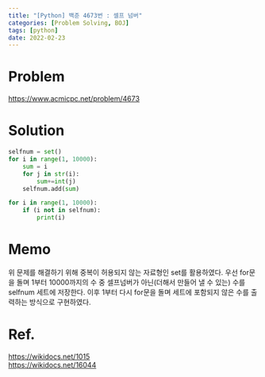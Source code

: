 ```yaml
---
title: "[Python] 백준 4673번 : 셀프 넘버"
categories: [Problem Solving, BOJ]
tags: [python]
date: 2022-02-23
---
```

# Problem
<https://www.acmicpc.net/problem/4673>

# Solution
```py
selfnum = set()
for i in range(1, 10000):
    sum = i
    for j in str(i):
        sum+=int(j)
    selfnum.add(sum)

for i in range(1, 10000):
    if (i not in selfnum):
        print(i)
```

# Memo
위 문제를 해결하기 위해 중복이 허용되지 않는 자료형인 set를 활용하였다. 우선 for문을 돌며 1부터 10000까지의 수 중 셀프넘버가 아닌(더해서 만들어 낼 수 있는) 수를 selfnum 세트에 저장한다. 이후 1부터 다시 for문을 돌며 세트에 포함되지 않은 수를 출력하는 방식으로 구현하였다.

# Ref.
<https://wikidocs.net/1015>  
<https://wikidocs.net/16044>